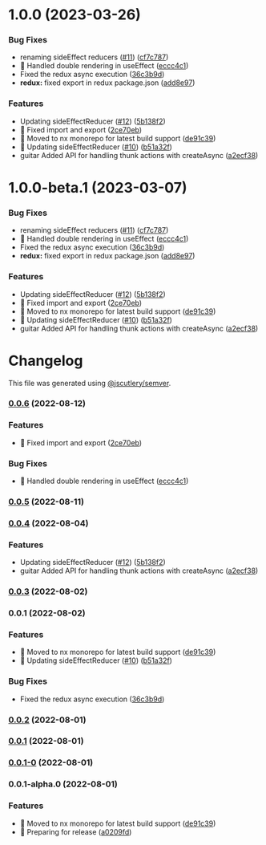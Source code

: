 # 1.0.0 (2023-03-26)


### Bug Fixes

*  renaming sideEffect reducers ([#11](https://github.com/Trrack/trrackjs/issues/11)) ([cf7c787](https://github.com/Trrack/trrackjs/commit/cf7c787331b27c25de91201449ab16ccea5a36f9))
* 🐛 Handled double rendering in useEffect ([eccc4c1](https://github.com/Trrack/trrackjs/commit/eccc4c11a296e2dd0d77f7c10c9ead04b48831c8))
* Fixed the redux async execution ([36c3b9d](https://github.com/Trrack/trrackjs/commit/36c3b9d40e33b0b2d1d13265bac80997184e890e))
* **redux:** fixed export in redux package.json ([add8e97](https://github.com/Trrack/trrackjs/commit/add8e970d5b64b951977e6b505224fbf00c3db6c))


### Features

*  Updating sideEffectReducer ([#12](https://github.com/Trrack/trrackjs/issues/12)) ([5b138f2](https://github.com/Trrack/trrackjs/commit/5b138f2a9cdad18e61933d2390c51ee656f0f709))
* 🎸 Fixed import and export ([2ce70eb](https://github.com/Trrack/trrackjs/commit/2ce70eb8c0be115771ee7f6dc7c8730e21366b51))
* 🎸 Moved to nx monorepo for latest build support ([de91c39](https://github.com/Trrack/trrackjs/commit/de91c39d649d2442df12bbd06b40b5b274f961f9))
* 🎸 Updating sideEffectReducer ([#10](https://github.com/Trrack/trrackjs/issues/10)) ([b51a32f](https://github.com/Trrack/trrackjs/commit/b51a32f8f86da27f1e1074a5d65b39970299d205))
* guitar Added API for handling thunk actions with createAsync ([a2ecf38](https://github.com/Trrack/trrackjs/commit/a2ecf381aba0b9964bea1593761bc061187e7a9d))

# 1.0.0-beta.1 (2023-03-07)


### Bug Fixes

*  renaming sideEffect reducers ([#11](https://github.com/Trrack/trrackjs/issues/11)) ([cf7c787](https://github.com/Trrack/trrackjs/commit/cf7c787331b27c25de91201449ab16ccea5a36f9))
* 🐛 Handled double rendering in useEffect ([eccc4c1](https://github.com/Trrack/trrackjs/commit/eccc4c11a296e2dd0d77f7c10c9ead04b48831c8))
* Fixed the redux async execution ([36c3b9d](https://github.com/Trrack/trrackjs/commit/36c3b9d40e33b0b2d1d13265bac80997184e890e))
* **redux:** fixed export in redux package.json ([add8e97](https://github.com/Trrack/trrackjs/commit/add8e970d5b64b951977e6b505224fbf00c3db6c))


### Features

*  Updating sideEffectReducer ([#12](https://github.com/Trrack/trrackjs/issues/12)) ([5b138f2](https://github.com/Trrack/trrackjs/commit/5b138f2a9cdad18e61933d2390c51ee656f0f709))
* 🎸 Fixed import and export ([2ce70eb](https://github.com/Trrack/trrackjs/commit/2ce70eb8c0be115771ee7f6dc7c8730e21366b51))
* 🎸 Moved to nx monorepo for latest build support ([de91c39](https://github.com/Trrack/trrackjs/commit/de91c39d649d2442df12bbd06b40b5b274f961f9))
* 🎸 Updating sideEffectReducer ([#10](https://github.com/Trrack/trrackjs/issues/10)) ([b51a32f](https://github.com/Trrack/trrackjs/commit/b51a32f8f86da27f1e1074a5d65b39970299d205))
* guitar Added API for handling thunk actions with createAsync ([a2ecf38](https://github.com/Trrack/trrackjs/commit/a2ecf381aba0b9964bea1593761bc061187e7a9d))

# Changelog

This file was generated using [@jscutlery/semver](https://github.com/jscutlery/semver).

### [0.0.6](https://github.com/Trrack/trrackjs/compare/redux-0.0.5...redux-0.0.6) (2022-08-12)


### Features

* 🎸 Fixed import and export ([2ce70eb](https://github.com/Trrack/trrackjs/commit/2ce70eb8c0be115771ee7f6dc7c8730e21366b51))


### Bug Fixes

* 🐛 Handled double rendering in useEffect ([eccc4c1](https://github.com/Trrack/trrackjs/commit/eccc4c11a296e2dd0d77f7c10c9ead04b48831c8))

### [0.0.5](https://github.com/Trrack/trrackjs/compare/redux-0.0.4...redux-0.0.5) (2022-08-11)

### [0.0.4](https://github.com/Trrack/trrackjs/compare/redux-0.0.3...redux-0.0.4) (2022-08-04)


### Features

*  Updating sideEffectReducer ([#12](https://github.com/Trrack/trrackjs/issues/12)) ([5b138f2](https://github.com/Trrack/trrackjs/commit/5b138f2a9cdad18e61933d2390c51ee656f0f709))
* guitar Added API for handling thunk actions with createAsync  ([a2ecf38](https://github.com/Trrack/trrackjs/commit/a2ecf381aba0b9964bea1593761bc061187e7a9d))

### [0.0.3](https://github.com/Trrack/trrackjs/compare/redux-0.0.2...redux-0.0.3) (2022-08-02)

### 0.0.1 (2022-08-02)


### Features

* 🎸 Moved to nx monorepo for latest build support ([de91c39](https://github.com/Trrack/trrackjs/commit/de91c39d649d2442df12bbd06b40b5b274f961f9))
* 🎸 Updating sideEffectReducer ([#10](https://github.com/Trrack/trrackjs/issues/10)) ([b51a32f](https://github.com/Trrack/trrackjs/commit/b51a32f8f86da27f1e1074a5d65b39970299d205))


### Bug Fixes

* Fixed the redux async execution ([36c3b9d](https://github.com/Trrack/trrackjs/commit/36c3b9d40e33b0b2d1d13265bac80997184e890e))

### [0.0.2](https://github.com/Trrack/trrackjs/compare/redux-0.0.1...redux-0.0.2) (2022-08-01)

### [0.0.1](https://github.com/Trrack/trrackjs/compare/redux-0.0.1-0...redux-0.0.1) (2022-08-01)

### [0.0.1-0](https://github.com/Trrack/trrackjs/compare/redux-0.0.1-alpha.0...redux-0.0.1-0) (2022-08-01)

### 0.0.1-alpha.0 (2022-08-01)


### Features

* 🎸 Moved to nx monorepo for latest build support ([de91c39](https://github.com/Trrack/trrackjs/commit/de91c39d649d2442df12bbd06b40b5b274f961f9))
* 🎸 Preparing for release ([a0209fd](https://github.com/Trrack/trrackjs/commit/a0209fd41d0cb2b8d1d9a530de9e4dc79af3da71))
